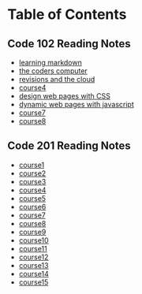# Table of Contents

## Code 102 Reading Notes

* [learning markdown](read01)
* [the coders computer](read02)
* [revisions and the cloud](read03)
* [course4]()
* [design web pages with CSS](read05)
* [dynamic web pages with javascript](read06)
* [course7]()
* [course8]()

## Code 201 Reading Notes

* [course1]()
* [course2]()
* [course3]()
* [course4]()
* [course5]()
* [course6]()
* [course7]()
* [course8]()
* [course9]()
* [course10]()
* [course11]()
* [course12]()
* [course13]()
* [course14]()
* [course15]()
